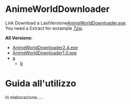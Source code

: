 # AnimeWorldDownloader
Link Download a LastVersione[AnimeWorldDownloader.exe](https://puu.sh/D2s9g/4539aaccd2.zip). <br>
You need a Extract for exsample [7zip](https://www.7-zip.org/).

**All Versione:**

- [AnimeWorldDownloader2.4.exe](https://puu.sh/D2s9g/4539aaccd2.zip)
- [AnimeWorldDownloader1.0.exe](https://puu.sh/D1VgY/c9003a87f0.7z)
- [a](#a)
  - [b](#b)

# Guida all'utilizzo
In elaborazione.....
